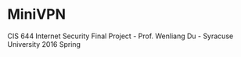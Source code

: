 # MiniVPN
CIS 644 Internet Security Final Project - Prof. Wenliang Du - Syracuse University 2016 Spring
